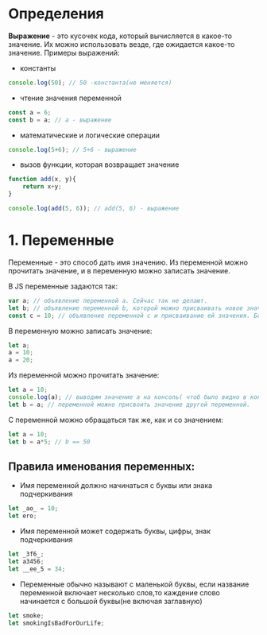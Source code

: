 # Определения

**Выражение** - это кусочек кода, который вычисляется в какое-то значение. Их можно использовать везде, где ожидается какое-то значение. Примеры выражений:

* константы
```javascript
console.log(50); // 50 -константа(не меняется)
```
* чтение значения переменной
```javascript
const a = 6; 
const b = a; // а - выражение
```
* математические и логические операции
```javascript
console.log(5+6); // 5+6 - выражение
```
* вызов функции, которая возвращает значение
```javascript
function add(x, y){
    return x+y;
} 

console.log(add(5, 6)); // add(5, 6) - выражение
```


# 1. Переменные
Переменные - это способ дать имя значению.
Из переменной можно прочитать значение, и в переменную можно записать значение.

В JS переменные задаются так:
```javascript
var a; // объявление переменной а. Сейчас так не делают.
let b; // объявление переменной b, которой можно присваивать новое значение.
const c = 10; // объявление переменной с и присваивание ей значения. Больше этой переменной присваивать значений нельзя.
```

В переменную можно записать значение:
```javascript
let a;
a = 10;
a = 20;
```

 Из переменной можно прочитать значение:
 ```javascript
 let a = 10;
 console.log(a); // выводим значение а на консоль( чтоб было видно в консоли).
 let b = a; // переменной можно присвоить значение другой переменной.
 ```

 С переменной можно обращаться так же, как и со значением:
```javascript
let a = 10;
let b = a*5; // b == 50
```

## Правила именования переменных:
* Имя переменной должно начинаться с буквы или знака подчеркивания
```javascript
let _ao_ = 10;
let ero; 
```

* Имя переменной может содержать буквы, цифры, знак подчеркивания
```javascript
let _3f6_;
let a3456;
let __ee_5 = 34;
```

* Переменные обычно называют с маленькой буквы, если название переменной включает несколько слов,то каждение слово начинается с большой буквы(не включая заглавную)
```javascript
let smoke;
let smokingIsBadForOurLife;
```